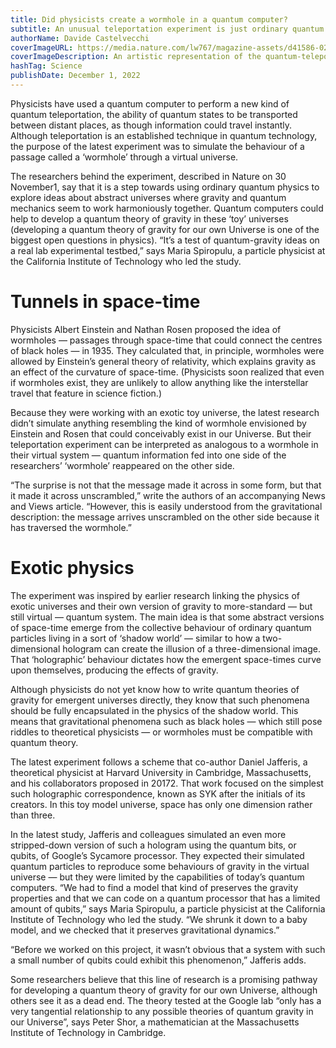 ```yaml
---
title: Did physicists create a wormhole in a quantum computer?
subtitle: An unusual teleportation experiment is just ordinary quantum physics, but was inspired by tunnels through an exotic ‘toy universe’.
authorName: Davide Castelvecchi
coverImageURL: https://media.nature.com/lw767/magazine-assets/d41586-022-04201-6/d41586-022-04201-6_23768452.jpg?as=webp
coverImageDescription: An artistic representation of the quantum-teleportation experiment.
hashTag: Science
publishDate: December 1, 2022
---
```


Physicists have used a quantum computer to perform a new kind of quantum teleportation, the ability of quantum states to be transported between distant places, as though information could travel instantly. Although teleportation is an established technique in quantum technology, the purpose of the latest experiment was to simulate the behaviour of a passage called a ‘wormhole’ through a virtual universe.

The researchers behind the experiment, described in Nature on 30 November1, say that it is a step towards using ordinary quantum physics to explore ideas about abstract universes where gravity and quantum mechanics seem to work harmoniously together. Quantum computers could help to develop a quantum theory of gravity in these ‘toy’ universes (developing a quantum theory of gravity for our own Universe is one of the biggest open questions in physics). “It’s a test of quantum-gravity ideas on a real lab experimental testbed,” says Maria Spiropulu, a particle physicist at the California Institute of Technology who led the study.

# Tunnels in space-time
Physicists Albert Einstein and Nathan Rosen proposed the idea of wormholes — passages through space-time that could connect the centres of black holes — in 1935. They calculated that, in principle, wormholes were allowed by Einstein’s general theory of relativity, which explains gravity as an effect of the curvature of space-time. (Physicists soon realized that even if wormholes exist, they are unlikely to allow anything like the interstellar travel that feature in science fiction.)

Because they were working with an exotic toy universe, the latest research didn’t simulate anything resembling the kind of wormhole envisioned by Einstein and Rosen that could conceivably exist in our Universe. But their teleportation experiment can be interpreted as analogous to a wormhole in their virtual system — quantum information fed into one side of the researchers’ ‘wormhole’ reappeared on the other side.

“The surprise is not that the message made it across in some form, but that it made it across unscrambled,” write the authors of an accompanying News and Views article. “However, this is easily understood from the gravitational description: the message arrives unscrambled on the other side because it has traversed the wormhole.”

# Exotic physics
The experiment was inspired by earlier research linking the physics of exotic universes and their own version of gravity to more-standard — but still virtual — quantum system. The main idea is that some abstract versions of space-time emerge from the collective behaviour of ordinary quantum particles living in a sort of ‘shadow world’ — similar to how a two-dimensional hologram can create the illusion of a three-dimensional image. That ‘holographic’ behaviour dictates how the emergent space-times curve upon themselves, producing the effects of gravity.

Although physicists do not yet know how to write quantum theories of gravity for emergent universes directly, they know that such phenomena should be fully encapsulated in the physics of the shadow world. This means that gravitational phenomena such as black holes — which still pose riddles to theoretical physicists — or wormholes must be compatible with quantum theory.

The latest experiment follows a scheme that co-author Daniel Jafferis, a theoretical physicist at Harvard University in Cambridge, Massachusetts, and his collaborators proposed in 20172. That work focused on the simplest such holographic correspondence, known as SYK after the initials of its creators. In this toy model universe, space has only one dimension rather than three.

In the latest study, Jafferis and colleagues simulated an even more stripped-down version of such a hologram using the quantum bits, or qubits, of Google’s Sycamore processor. They expected their simulated quantum particles to reproduce some behaviours of gravity in the virtual universe — but they were limited by the capabilities of today’s quantum computers. “We had to find a model that kind of preserves the gravity properties and that we can code on a quantum processor that has a limited amount of qubits,” says Maria Spiropulu, a particle physicist at the California Institute of Technology who led the study. “We shrunk it down to a baby model, and we checked that it preserves gravitational dynamics.”

“Before we worked on this project, it wasn’t obvious that a system with such a small number of qubits could exhibit this phenomenon,” Jafferis adds.

Some researchers believe that this line of research is a promising pathway for developing a quantum theory of gravity for our own Universe, although others see it as a dead end. The theory tested at the Google lab “only has a very tangential relationship to any possible theories of quantum gravity in our Universe”, says Peter Shor, a mathematician at the Massachusetts Institute of Technology in Cambridge.